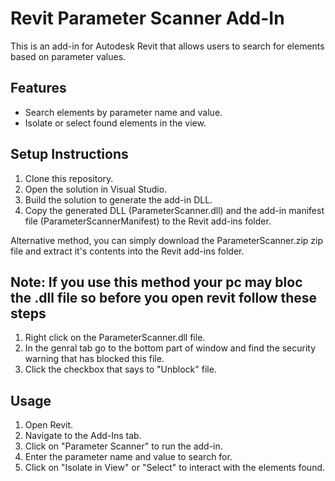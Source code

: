 # Revit Parameter Scanner Add-In

This is an add-in for Autodesk Revit that allows users to search for elements based on parameter values.

## Features

- Search elements by parameter name and value.
- Isolate or select found elements in the view.

## Setup Instructions

1. Clone this repository.
2. Open the solution in Visual Studio.
3. Build the solution to generate the add-in DLL.
4. Copy the generated DLL (ParameterScanner.dll) and the add-in manifest file (ParameterScannerManifest) to the Revit add-ins folder.

Alternative method, you can simply download the ParameterScanner.zip zip file and extract it's contents into the Revit add-ins folder.

## Note: If you use this method your pc may bloc the .dll file so before you open revit follow these steps

1. Right click on the ParameterScanner.dll file.
2. In the genral tab go to the bottom part of window and find the security warning that has blocked this file.
3. Click the checkbox that says to "Unblock" file.

## Usage

1. Open Revit.
2. Navigate to the Add-Ins tab.
3. Click on "Parameter Scanner" to run the add-in.
4. Enter the parameter name and value to search for.
5. Click on "Isolate in View" or "Select" to interact with the elements found.
